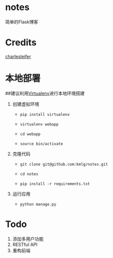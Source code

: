 notes
=====

简单的Flask博客

Credits
=======

[charlesleifer](http://charlesleifer.com/blog/saturday-morning-hack-a-little-note-taking-app-with-flask/)

本地部署
========

##建议利用[Virtualenv](http://virtualenv.readthedocs.org/en/latest/)进行本地环境搭建

1. 创建虚拟环境

    * ```pip install virtualenv```
    
    * ```virtualenv webapp```
    
    * ```cd webapp```
    
    * ```source bin/activate```

2. 克隆代码

    * ```git clone git@github.com:kmlg/notes.git```
    
    * ```cd notes```
    
    * ```pip install -r requirements.txt```
    

3. 运行应用

    * ```python manage.py```

Todo
====

1. 添加多用户功能
2. RESTful API
3. 重构前端
